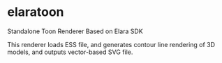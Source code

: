 # elaratoon
Standalone Toon Renderer Based on Elara SDK

This renderer loads ESS file, and generates contour line rendering of 3D models, and outputs vector-based SVG file.

